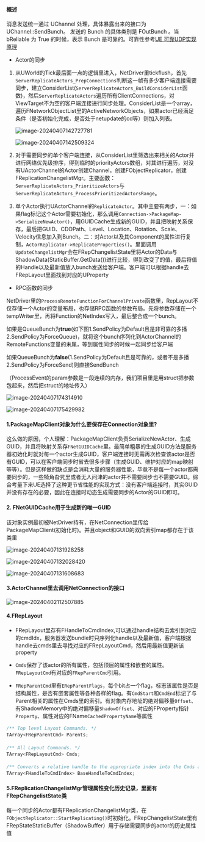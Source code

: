 #### 概述

消息发送统一通过 UChannel 处理，具体暴露出来的接口为 UChannel::SendBunch。 发送的 Bunch 的具体类别是 FOutBunch 。当 bReliable 为 True 的时候，表示 Bunch 是可靠的。可靠性参考[UE 可靠UDP实现原理](https://blog.csdn.net/zzq00zzj/article/details/135711945)

- Actor的同步

1. 从UWorld的Tick最后面一点的逻辑里进入，NetDriver里tickflush，首先`ServerReplicateActors_PrepConnections`判断这一帧有多少客户端连接需要同步，建立ConsiderList(`ServerReplicateActors_BuildConsiderList`函数)，然后`ServerReplicateActors`遍历所有ClientConnections，对ViewTarget不为空的客户端连接进行同步处理。ConsiderList是一个array，遍历FNetworkObjectList里的ActiveNetworkObjects，如果actor已经满足条件（是否初始化完成，是否处于netupdate的cd等）则加入列表。

   ![image-20240407142727781](..\..\Resource\image-20240407142727781.png)

   ![image-20240407142509324](..\..\Resource\image-20240407142509324.png)

2. 对于需要同步的单个客户端连接，从ConsiderList里筛选出来相关的Actor并进行网络优先级排序，得到临时的priorityActors数组，对其进行遍历，对没有UActorChannel的Actor创建Channel，创建FObjectReplicator，创建FReplicationChangelistMgr。主要函数：`ServerReplicateActors_PrioritizeActors`与`ServerReplicateActors_ProcessPrioritizedActorsRange`。

3. 单个Actor执行UActorChannel的`ReplicateActor`。其中主要有两步，一：如果flag标记这个Actor需要初始化，那么调用`Connection->PackageMap->SerializeNewActor()`，用GUIDCache生成新的GUID，并且把映射关系保存，最后把GUID、CDOPath、Level、Location、Rotation、Scale、Velocity信息加入到Bunch。二：对Actor以及其Component的属性进行复制，`ActorReplicator->ReplicateProperties()`。里面调用`UpdateChangelistMgr`会在FRepChangelistState里将Actor的Data与ShadowData(StaticBuffer.GetData())进行比较，得到改变了的值，最后将值的Handle以及最新值放入bunch发送给客户端。客户端可以根据handle去FRepLayout里面找到对应的UProperty

- RPC函数的同步

NetDriver里的`ProcessRemoteFunctionForChannelPrivate`函数里，RepLayout不仅存储一个Actor的变量布局，也存储RPC函数的参数布局。先将参数存储在一个tempWriter里，再将Function的NetIndex写入，最后整合成一个bunch。

如果是QueueBunch为**true**(如下图1.SendPolicy为Default且是非可靠的多播2.SendPolicy为ForceQueue)，就将这个bunch序列化到ActorChannel的RemoteFunctions变量的末尾，等到属性同步的时候一起同步给客户端

如果QueueBunch为**false**(1.SendPolicy为Default且是可靠的，或者不是多播2.SendPolicy为ForceSend)则直接SendBunch

（ProcessEvent的param参数是一段连续的内存，我们项目里是用struct把参数包起来，然后把struct的地址传入）

![image-20240407174314910](..\..\Resource\image-20240407174314910.png)

![image-20240407175429982](..\..\Resource\image-20240407175429982.png)

#### 1.PackageMapClient对象为什么要保存在Connection对象里?

这么做的原因，个人理解：PackageMapClient负责SerializeNewActor、生成GUID，并且将映射关系存`FNetGUIDCache`里。最简单粗暴的生成GUID方法是服务器初始化时就对每一个actor生成GUID，客户端连接时无需再次检查该actor是否有GUID，可以在客户端同步时省去很多步骤（生成GUID、维护对应的map映射等等）。但是这样做的缺点是会消耗大量的服务器性能，毕竟不是每一个actor都需要同步的，一些犄角旮旯里或者无人问津的actor并不需要同步也不需要GUID。综合考量下来UE选择了这种更节省性能的实现方式：没有客户端连接时，其实GUID并没有存在的必要，因此在连接时动态生成需要同步的Actor的GUID即可。

#### 2. FNetGUIDCache用于生成新的唯一GUID

该对象实例最初被NetDriver持有，在NetConnection里传给PackageMapClient(初始化时)。并且object和GUID的双向索引map都存在于该类里

![image-20240407131928258](..\..\Resource\image-20240407131928258.png)

![image-20240407132028420](..\..\Resource\image-20240407132028420.png)

![image-20240407131608683](..\..\Resource\image-20240407131608683.png)

#### 3.ActorChannel里去调用NetConnection的接口

![image-20240402112507885](..\..\Resource\image-20240402112507885.png)

#### 4.FRepLayout

- FRepLayout里存有FHandleToCmdIndex,可以通过handle结构去索引到对应的cmdIdx，服务器发送bundle时只序列化handle以及最新值，客户端根据handle去cmds里去寻找对应的FRepLayoutCmd，然后用最新值更新该property

- `Cmds`保存了该actor的所有属性，包括顶层的属性和嵌套的属性。`FRepLayoutCmd`有对应的`FRepParentCmd`引用。
- `FRepParentCmd`里有`ERepParentFlags`，每个bit占一个flag，标志该属性是否是结构属性，是否有嵌套属性等各种各样的flag。有`CmdStart`和`CmdEnd`标记了与Parent相关的属性在Cmds里的索引。有对象内存地址的绝对偏移量`Offset`、有ShadowMemory中的绝对偏移量`ShadowOffset`、对应的FProperty指针`Property`、属性对应的FName`CachedPropertyName`等属性

```C++
/** Top level Layout Commands. */
TArray<FRepParentCmd> Parents;

/** All Layout Commands. */
TArray<FRepLayoutCmd> Cmds;

/** Converts a relative handle to the appropriate index into the Cmds array */
TArray<FHandleToCmdIndex> BaseHandleToCmdIndex;
```

#### 5.FReplicationChangelistMgr管理属性变化历史记录，里面有**FRepChangelistState**类

每一个同步的Actor都有FReplicationChangelistMgr类，在`FObjectReplicator::StartReplicating()`时初始化。FRepChangelistState里有FRepStateStaticBuffer（ShadowBuffer）用于存储需要同步的actor的历史属性值